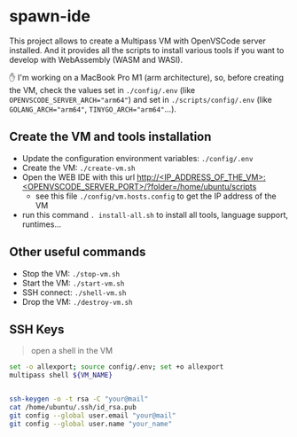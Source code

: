 # spawn-ide

This project allows to create a Multipass VM with OpenVSCode server installed. And it provides all the scripts to install various tools if you want to develop with WebAssembly (WASM and WASI).

✋ I'm working on a MacBook Pro M1 (arm architecture), so, before creating the VM, check the values set in `./config/.env` (like `OPENVSCODE_SERVER_ARCH="arm64"`) and set in `./scripts/config/.env` (like `GOLANG_ARCH="arm64"`, `TINYGO_ARCH="arm64"`...).

## Create the VM and tools installation

- Update the configuration environment variables: `./config/.env`
- Create the VM: `./create-vm.sh`
- Open the WEB IDE with this url [http://<IP_ADDRESS_OF_THE_VM>:<OPENVSCODE_SERVER_PORT>/?folder=/home/ubuntu/scripts](http://<IP_ADDRESS_OF_THE_VM>:8080/?folder=/home/ubuntu/scripts)
  - see this file `./config/vm.hosts.config` to get the IP address of the VM
- run this command `. install-all.sh` to install all tools, language support, runtimes...

## Other useful commands

- Stop the VM: `./stop-vm.sh`
- Start the VM: `./start-vm.sh`
- SSH connect: `./shell-vm.sh`
- Drop the VM: `./destroy-vm.sh`

## SSH Keys

> open a shell in the VM
```bash
set -o allexport; source config/.env; set +o allexport
multipass shell ${VM_NAME}
```

```bash

ssh-keygen -o -t rsa -C "your@mail"
cat /home/ubuntu/.ssh/id_rsa.pub
git config --global user.email "your@mail"
git config --global user.name "your_name"
```
